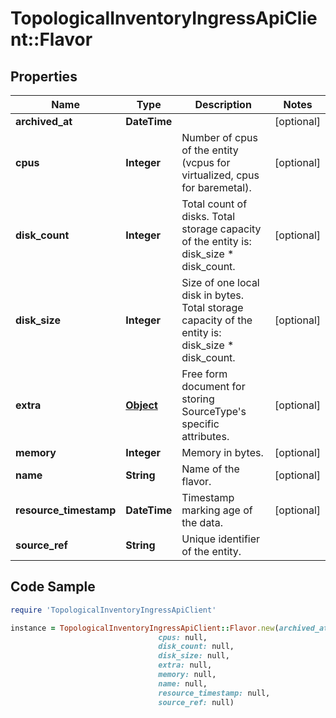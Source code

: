 # TopologicalInventoryIngressApiClient::Flavor

## Properties

Name | Type | Description | Notes
------------ | ------------- | ------------- | -------------
**archived_at** | **DateTime** |  | [optional] 
**cpus** | **Integer** | Number of cpus of the entity (vcpus for virtualized, cpus for baremetal). | [optional] 
**disk_count** | **Integer** | Total count of disks. Total storage capacity of the entity is: disk_size * disk_count. | [optional] 
**disk_size** | **Integer** | Size of one local disk in bytes. Total storage capacity of the entity is: disk_size * disk_count. | [optional] 
**extra** | [**Object**](.md) | Free form document for storing SourceType&#39;s specific attributes. | [optional] 
**memory** | **Integer** | Memory in bytes. | [optional] 
**name** | **String** | Name of the flavor. | [optional] 
**resource_timestamp** | **DateTime** | Timestamp marking age of the data. | [optional] 
**source_ref** | **String** | Unique identifier of the entity. | 

## Code Sample

```ruby
require 'TopologicalInventoryIngressApiClient'

instance = TopologicalInventoryIngressApiClient::Flavor.new(archived_at: null,
                                 cpus: null,
                                 disk_count: null,
                                 disk_size: null,
                                 extra: null,
                                 memory: null,
                                 name: null,
                                 resource_timestamp: null,
                                 source_ref: null)
```


